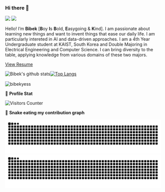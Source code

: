 ### Hi there 👋

<!--
**bibekyess/bibekyess** is a ✨ _special_ ✨ repository because its `README.md` (this file) appears on your GitHub profile.

Here are some ideas to get you started:

- 🔭 I’m currently working on ...
- 🌱 I’m currently learning ...
- 👯 I’m looking to collaborate on ...
- 🤔 I’m looking for help with ...
- 💬 Ask me about ...
- 📫 How to reach me: ...
- 😄 Pronouns: ...
- ⚡ Fun fact: ...
-->
<p>
    <a href="mailto:bibekyess@gmail.com"><img src="https://img.shields.io/badge/Email-%23E4405F.svg?&style=for-the-badge&logo=gmail&logoColor=white" height=25></a>
  <a href="https://www.linkedin.com/in/bibek44"><img src="https://img.shields.io/badge/linkedin-%230077B5.svg?&style=for-the-badge&logo=linkedin&logoColor=white" height=25></a>
</p>

Hello! I’m **Bibek** [**B**oy **I**s **B**old, **E**asygoing & **K**ind]. I am passionate about learning new things and want to invent things that ease our daily life. I am particularly intereted in AI and data-driven approaches. I am a 4th Year Undergraduate student at KAIST, South Korea and Double Majoring in Electrical Engineering and Computer Science. I can bring diversity to the table, applying knowledge from various domains of these two majors.

[View Resume](https://bibekyess.github.io/CV/)

![Bibek's github stats](https://github-readme-stats.vercel.app/api?username=bibekyess&count_private=true&show_icons=true&theme=dark)<a href="https://github.com/bibekyess">[![Top Langs](https://github-readme-stats.vercel.app/api/top-langs/?username=bibekyess&layout=compact&theme=dark)](https://github.com/bibekyess)</a>

<p><img align="center" src="https://github-readme-streak-stats.herokuapp.com/?user=bibekyess&" alt="bibekyess" /></p>

👨 **Profile Stat**
    
<img src="https://visitor-badge.glitch.me/badge?page_id=bibekyess.bibekyess" alt="Visitors Counter">

🐍 **Snake eating my contribution graph**
<!-- <p align="center">
  <img src="https://github.com/bibekyess/bibekyess/raw/output/github-contribution-grid-snake.svg" alt="snake">
  <img src="https://github.com/bibekyess/bibekyess/raw/output/github-contribution-grid-snake.svg" alt="snake">
</center>
</p> -->


![github contribution grid snake animation](https://raw.githubusercontent.com/bibekyess/bibekyess/output/github-contribution-grid-snake-dark.svg#gh-dark-mode-only)![github contribution grid snake animation](https://raw.githubusercontent.com/bibekyess/bibekyess/output/github-contribution-grid-snake.svg#gh-light-mode-only)

